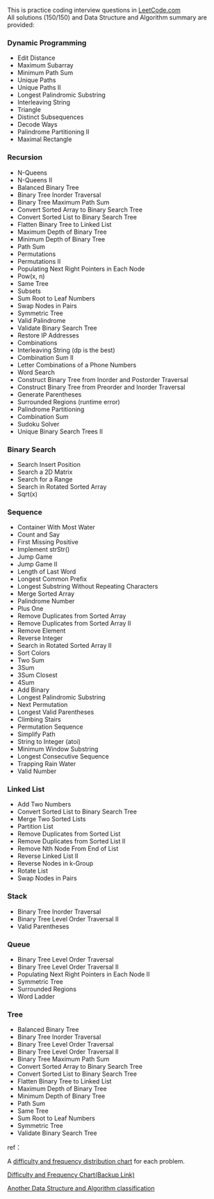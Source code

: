 This is practice coding interview questions in <a href="http://oj.leetcode.com/problems/">LeetCode.com</a> <br>
All solutions (150/150) and Data Structure and Algorithm summary are provided:

<h3>Dynamic Programming</h3>
<ul>
<li>Edit Distance</li>
<li>Maximum Subarray</li>
<li>Minimum Path Sum</li>
<li>Unique Paths</li>
<li>Unique Paths II</li>
<li>Longest Palindromic Substring</li>
<li>Interleaving String</li>
<li>Triangle</li>
<li>Distinct Subsequences</li>
<li>Decode Ways</li>
<li>Palindrome Partitioning II</li>
<li>Maximal Rectangle</li>
</ul>
<h3><a href="https://github.com/AnnieKim/Leetcode#recursion"></a>Recursion</h3>
<ul>
<li>N-Queens</li>
<li>N-Queens II</li>
<li>Balanced Binary Tree</li>
<li>Binary Tree Inorder Traversal</li>
<li>Binary Tree Maximum Path Sum</li>
<li>Convert Sorted Array to Binary Search Tree</li>
<li>Convert Sorted List to Binary Search Tree</li>
<li>Flatten Binary Tree to Linked List</li>
<li>Maximum Depth of Binary Tree</li>
<li>Minimum Depth of Binary Tree</li>
<li>Path Sum</li>
<li>Permutations</li>
<li>Permutations II</li>
<li>Populating Next Right Pointers in Each Node</li>
<li>Pow(x, n)</li>
<li>Same Tree</li>
<li>Subsets</li>
<li>Sum Root to Leaf Numbers</li>
<li>Swap Nodes in Pairs</li>
<li>Symmetric Tree</li>
<li>Valid Palindrome</li>
<li>Validate Binary Search Tree</li>
<li>Restore IP Addresses</li>
<li>Combinations</li>
<li>Interleaving String (dp is the best)</li>
<li>Combination Sum II</li>
<li>Letter Combinations of a Phone Numbers</li>
<li>Word Search</li>
<li>Construct Binary Tree from Inorder and Postorder Traversal</li>
<li>Construct Binary Tree from Preorder and Inorder Traversal</li>
<li>Generate Parentheses</li>
<li>Surrounded Regions (runtime error)</li>
<li>Palindrome Partitioning</li>
<li>Combination Sum</li>
<li>Sudoku Solver</li>
<li>Unique Binary Search Trees II</li>
</ul>
<h3><a href="https://github.com/AnnieKim/Leetcode#binary-search"></a>Binary Search</h3>
<ul>
<li>Search Insert Position</li>
<li>Search a 2D Matrix</li>
<li>Search for a Range</li>
<li>Search in Rotated Sorted Array</li>
<li>Sqrt(x)</li>
</ul>
<h3><a href="https://github.com/AnnieKim/Leetcode#sequence"></a>Sequence</h3>
<ul>
<li>Container With Most Water</li>
<li>Count and Say</li>
<li>First Missing Positive</li>
<li>Implement strStr()</li>
<li>Jump Game</li>
<li>Jump Game II</li>
<li>Length of Last Word</li>
<li>Longest Common Prefix</li>
<li>Longest Substring Without Repeating Characters</li>
<li>Merge Sorted Array</li>
<li>Palindrome Number</li>
<li>Plus One</li>
<li>Remove Duplicates from Sorted Array</li>
<li>Remove Duplicates from Sorted Array II</li>
<li>Remove Element</li>
<li>Reverse Integer</li>
<li>Search in Rotated Sorted Array II</li>
<li>Sort Colors</li>
<li>Two Sum</li>
<li>3Sum</li>
<li>3Sum Closest</li>
<li>4Sum</li>
<li>Add Binary</li>
<li>Longest Palindromic Substring</li>
<li>Next Permutation</li>
<li>Longest Valid Parentheses</li>
<li>Climbing Stairs</li>
<li>Permutation Sequence</li>
<li>Simplify Path</li>
<li>String to Integer (atoi)</li>
<li>Minimum Window Substring</li>
<li>Longest Consecutive Sequence</li>
<li>Trapping Rain Water</li>
<li>Valid Number</li>
</ul>
<h3><a href="https://github.com/AnnieKim/Leetcode#linked-list"></a>Linked List</h3>
<ul>
<li>Add Two Numbers</li>
<li>Convert Sorted List to Binary Search Tree</li>
<li>Merge Two Sorted Lists</li>
<li>Partition List</li>
<li>Remove Duplicates from Sorted List</li>
<li>Remove Duplicates from Sorted List II</li>
<li>Remove Nth Node From End of List</li>
<li>Reverse Linked List II</li>
<li>Reverse Nodes in k-Group</li>
<li>Rotate List</li>
<li>Swap Nodes in Pairs</li>
</ul>
<h3><a href="https://github.com/AnnieKim/Leetcode#stack"></a>Stack</h3>
<ul>
<li>Binary Tree Inorder Traversal</li>
<li>Binary Tree Level Order Traversal II</li>
<li>Valid Parentheses</li>
</ul>
<h3><a href="https://github.com/AnnieKim/Leetcode#queue"></a>Queue</h3>
<ul>
<li>Binary Tree Level Order Traversal</li>
<li>Binary Tree Level Order Traversal II</li>
<li>Populating Next Right Pointers in Each Node II</li>
<li>Symmetric Tree</li>
<li>Surrounded Regions</li>
<li>Word Ladder</li>
</ul>
<h3><a href="https://github.com/AnnieKim/Leetcode#tree"></a>Tree</h3>
<ul>
<li>Balanced Binary Tree</li>
<li>Binary Tree Inorder Traversal</li>
<li>Binary Tree Level Order Traversal</li>
<li>Binary Tree Level Order Traversal II</li>
<li>Binary Tree Maximum Path Sum</li>
<li>Convert Sorted Array to Binary Search Tree</li>
<li>Convert Sorted List to Binary Search Tree</li>
<li>Flatten Binary Tree to Linked List</li>
<li>Maximum Depth of Binary Tree</li>
<li>Minimum Depth of Binary Tree</li>
<li>Path Sum</li>
<li>Same Tree</li>
<li>Sum Root to Leaf Numbers</li>
<li>Symmetric Tree</li>
<li>Validate Binary Search Tree</li>
</ul>

<p>
ref：<br>
 
<p><span>A&nbsp;</span><a href="https://docs.google.com/spreadsheet/pub?key=0Aqt--%20wSNYfuxdGxQWVFsOGdVVWxQRlNUVXZTdEpOeEE&amp;output=html">difficulty and frequency distribution chart</a><span>&nbsp;for each problem.</span></p>
<p><span><a href="http://kwfeng.wordpress.com/2013/05/18/leetcode-interview-questions-online-judge-solutions/">Difficulty and Frequency Chart(Backup Link)</a><span>
<p><span><a href="https://github.com/ZorroWang/LeetCode">Another Data Structure and Algorithm classification</a><span>

</p>
